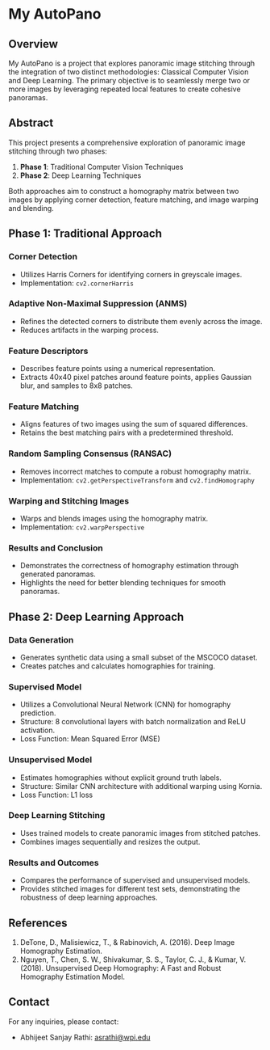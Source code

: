 # My AutoPano

## Overview

My AutoPano is a project that explores panoramic image stitching through the integration of two distinct methodologies: Classical Computer Vision and Deep Learning. The primary objective is to seamlessly merge two or more images by leveraging repeated local features to create cohesive panoramas.

## Abstract
This project presents a comprehensive exploration of panoramic image stitching through two phases:

1. **Phase 1**: Traditional Computer Vision Techniques
2. **Phase 2**: Deep Learning Techniques

Both approaches aim to construct a homography matrix between two images by applying corner detection, feature matching, and image warping and blending.

## Phase 1: Traditional Approach

### Corner Detection
- Utilizes Harris Corners for identifying corners in greyscale images.
- Implementation: `cv2.cornerHarris`

### Adaptive Non-Maximal Suppression (ANMS)
- Refines the detected corners to distribute them evenly across the image.
- Reduces artifacts in the warping process.

### Feature Descriptors
- Describes feature points using a numerical representation.
- Extracts 40x40 pixel patches around feature points, applies Gaussian blur, and samples to 8x8 patches.

### Feature Matching
- Aligns features of two images using the sum of squared differences.
- Retains the best matching pairs with a predetermined threshold.

### Random Sampling Consensus (RANSAC)
- Removes incorrect matches to compute a robust homography matrix.
- Implementation: `cv2.getPerspectiveTransform` and `cv2.findHomography`

### Warping and Stitching Images
- Warps and blends images using the homography matrix.
- Implementation: `cv2.warpPerspective`

### Results and Conclusion
- Demonstrates the correctness of homography estimation through generated panoramas.
- Highlights the need for better blending techniques for smooth panoramas.

## Phase 2: Deep Learning Approach

### Data Generation
- Generates synthetic data using a small subset of the MSCOCO dataset.
- Creates patches and calculates homographies for training.

### Supervised Model
- Utilizes a Convolutional Neural Network (CNN) for homography prediction.
- Structure: 8 convolutional layers with batch normalization and ReLU activation.
- Loss Function: Mean Squared Error (MSE)

### Unsupervised Model
- Estimates homographies without explicit ground truth labels.
- Structure: Similar CNN architecture with additional warping using Kornia.
- Loss Function: L1 loss

### Deep Learning Stitching
- Uses trained models to create panoramic images from stitched patches.
- Combines images sequentially and resizes the output.

### Results and Outcomes
- Compares the performance of supervised and unsupervised models.
- Provides stitched images for different test sets, demonstrating the robustness of deep learning approaches.


## References
1. DeTone, D., Malisiewicz, T., & Rabinovich, A. (2016). Deep Image Homography Estimation.
2. Nguyen, T., Chen, S. W., Shivakumar, S. S., Taylor, C. J., & Kumar, V. (2018). Unsupervised Deep Homography: A Fast and Robust Homography Estimation Model.


## Contact
For any inquiries, please contact:
- Abhijeet Sanjay Rathi: asrathi@wpi.edu
